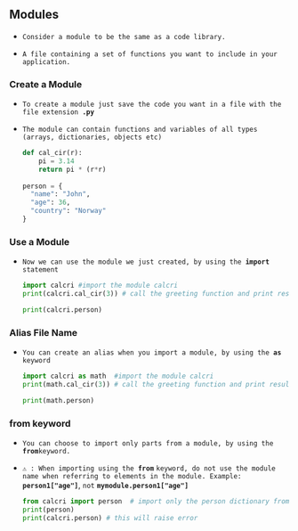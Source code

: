 ## Modules

- `Consider a module to be the same as a code library.`

- `A file containing a set of functions you want to include in your application.`







### Create a Module

- `To create a module just save the code you want in a file with the file extension `**`.py`**

- `The module can contain functions and variables of all types (arrays, dictionaries, objects etc)`

  ```python
  def cal_cir(r):
      pi = 3.14
      return pi * (r*r)
   
  person = {
    "name": "John",
    "age": 36,
    "country": "Norway"
  }
  ```

  

  





### Use a Module

- `Now we can use the module we just created, by using the `**`import`** `statement`

  ```python
  import calcri #import the module calcri
  print(calcri.cal_cir(3)) # call the greeting function and print result
  
  print(calcri.person)
  ```

  







### Alias File Name

- `You can create an alias when you import a module, by using the `**`as`** `keyword`

  ```python
  import calcri as math  #import the module calcri
  print(math.cal_cir(3)) # call the greeting function and print result
  
  print(math.person)
  ```

  

  

  





### from keyword

- `You can choose to import only parts from a module, by using the `**`from`**`keyword.`

- `⚠️ : When importing using the `**`from`** `keyword, do not use the module name when referring to elements in the module. Example: `**`person1["age"]`**, `not` **`mymodule.person1["age"]`**

  ```python
  from calcri import person  # import only the person dictionary from calcri module
  print(person)
  print(calcri.person) # this will raise error
```
  
  

